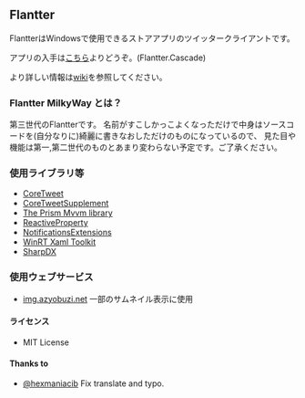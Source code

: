 ﻿Flantter
--

FlantterはWindowsで使用できるストアアプリのツイッタークライアントです。

アプリの入手は[こちら](http://apps.microsoft.com/windows/ja-jp/app/flantter-cascade/cedc3eca-9d14-452e-bf40-0e32bd76b5b7)よりどうぞ。(Flantter.Cascade)

より詳しい情報は[wiki](https://github.com/cucmberium/Flantter/wiki)を参照してください。

### Flantter MilkyWay とは？

第三世代のFlantterです。
名前がすこしかっこよくなっただけで中身はソースコードを(自分なりに)綺麗に書きなおしただけのものになっているので、
見た目や機能は第一,第二世代のものとあまり変わらない予定です。ご了承ください。

### 使用ライブラリ等

* [CoreTweet](https://github.com/CoreTweet/CoreTweet)
* [CoreTweetSupplement](https://github.com/CoreTweet/CoreTweetSupplement)
* [The Prism Mvvm library](https://github.com/PrismLibrary/Prism)
* [ReactiveProperty](https://github.com/runceel/ReactiveProperty)
* [NotificationsExtensions](https://github.com/WindowsNotifications/NotificationsExtensions)
* [WinRT Xaml Toolkit](https://github.com/xyzzer/WinRTXamlToolkit)
* [SharpDX](https://github.com/sharpdx/SharpDX)

### 使用ウェブサービス

* [img.azyobuzi.net](http://img.azyobuzi.net/) 一部のサムネイル表示に使用

#### ライセンス

* MIT License

#### Thanks to

* [@hexmaniacib](https://twitter.com/hexmaniacib) Fix translate and typo.